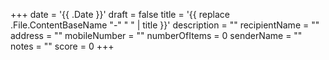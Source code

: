 +++
date = '{{ .Date }}'
draft = false
title = '{{ replace .File.ContentBaseName "-" " " | title }}'
description = ""
recipientName = ""
address = ""
mobileNumber = ""
numberOfItems = 0
senderName = ""
notes = ""
score = 0
+++
